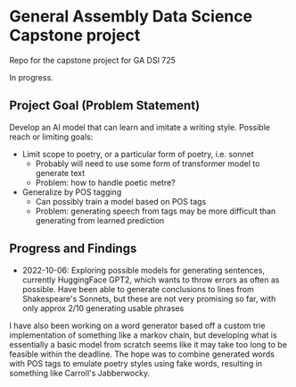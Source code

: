 # General Assembly Data Science Capstone project

Repo for the capstone project for GA DSI 725

In progress.

## Project Goal (Problem Statement)

Develop an AI model that can learn and imitate a writing style. Possible reach
or limiting goals:

- Limit scope to poetry, or a particular form of poetry, i.e. sonnet
  - Probably will need to use some form of transformer model to generate text
  - Problem: how to handle poetic metre?
- Generalize by POS tagging
  - Can possibly train a model based on POS tags
  - Problem: generating speech from tags may be more difficult than generating
      from learned prediction

## Progress and Findings

- 2022-10-06: Exploring possible models for generating sentences, currently
HuggingFace GPT2, which wants to throw errors as often as possible. Have been
able to generate conclusions to lines from Shakespeare's Sonnets, but these are
not very promising so far, with only approx 2/10 generating usable phrases

I have also been working on a word generator based off a custom trie
implementation of something like a markov chain, but developing what is
essentially a basic model from scratch seems like it may take too long to be
feasible within the deadline. The hope was to combine generated words with POS
tags to emulate poetry styles using fake words, resulting in something like
Carroll's Jabberwocky.
